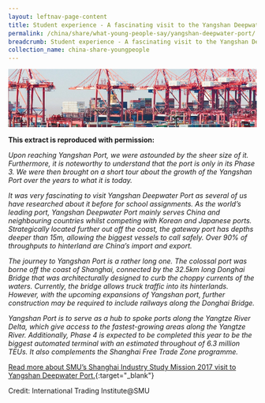```yaml
---
layout: leftnav-page-content
title: Student experience - A fascinating visit to the Yangshan Deepwater Port
permalink: /china/share/what-young-people-say/yangshan-deepwater-port/
breadcrumb: Student experience - A fascinating visit to the Yangshan Deepwater Port
collection_name: china-share-youngpeople
---
```


<img src="\images\china-youngpeople\yangshan-deepwater-port.jpg" alt="yangshan deepwater port" style="width:800px;" />

**This extract is reproduced with permission:**

*Upon reaching Yangshan Port, we were astounded by the sheer size of it. Furthermore, it is noteworthy to understand that the port is only in its Phase 3. We were then brought on a short tour about the growth of the Yangshan Port over the years to what it is today.*

*It was very fascinating to visit Yangshan Deepwater Port as several of us have researched about it before for school assignments. As the world’s leading port, Yangshan Deepwater Port mainly serves China and neighbouring countries whilst competing with Korean and Japanese ports. Strategically located further out off the coast, the gateway port has depths deeper than 15m, allowing the biggest vessels to call safely. Over 90% of throughputs to hinterland are China’s import and export.*

*The journey to Yangshan Port is a rather long one. The colossal port was borne off the coast of Shanghai, connected by the 32.5km long Donghai Bridge that was architecturally designed to curb the choppy currents of the waters. Currently, the bridge allows truck traffic into its hinterlands. However, with the upcoming expansions of Yangshan port, further construction may be required to include railways along the Donghai Bridge.*

*Yangshan Port is to serve as a hub to spoke ports along the Yangtze River Delta, which give access to the fastest-growing areas along the Yangtze River. Additionally, Phase 4 is expected to be completed this year to be the biggest automated terminal with an estimated throughout of 6.3 million TEUs. It also complements the Shanghai Free Trade Zone programme.*

[Read more about SMU’s Shanghai Industry Study Mission 2017 visit to Yangshan Deepwater Port.](http://www.eyeonasia.sg/wp-content/uploads/2017/09/SMU-Shanghai-Trip-Report_2017.pdf){:target="_blank"}

Credit: International Trading Institute@SMU